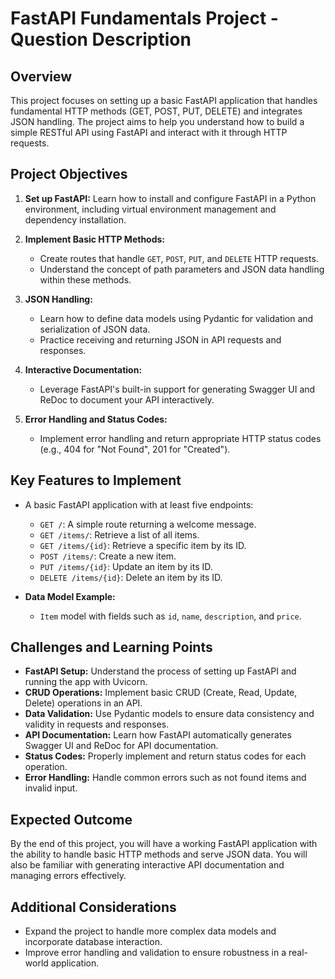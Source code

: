 # FastAPI Fundamentals Project - Question Description

## Overview

This project focuses on setting up a basic FastAPI application that handles fundamental HTTP methods (GET, POST, PUT, DELETE) and integrates JSON handling. The project aims to help you understand how to build a simple RESTful API using FastAPI and interact with it through HTTP requests.

## Project Objectives

1. **Set up FastAPI:** Learn how to install and configure FastAPI in a Python environment, including virtual environment management and dependency installation.
   
2. **Implement Basic HTTP Methods:**
   - Create routes that handle `GET`, `POST`, `PUT`, and `DELETE` HTTP requests.
   - Understand the concept of path parameters and JSON data handling within these methods.

3. **JSON Handling:**
   - Learn how to define data models using Pydantic for validation and serialization of JSON data.
   - Practice receiving and returning JSON in API requests and responses.

4. **Interactive Documentation:**
   - Leverage FastAPI's built-in support for generating Swagger UI and ReDoc to document your API interactively.
   
5. **Error Handling and Status Codes:**
   - Implement error handling and return appropriate HTTP status codes (e.g., 404 for "Not Found", 201 for "Created").

## Key Features to Implement

- A basic FastAPI application with at least five endpoints:
  - `GET /`: A simple route returning a welcome message.
  - `GET /items/`: Retrieve a list of all items.
  - `GET /items/{id}`: Retrieve a specific item by its ID.
  - `POST /items/`: Create a new item.
  - `PUT /items/{id}`: Update an item by its ID.
  - `DELETE /items/{id}`: Delete an item by its ID.

- **Data Model Example:**
   - `Item` model with fields such as `id`, `name`, `description`, and `price`.

## Challenges and Learning Points

- **FastAPI Setup:** Understand the process of setting up FastAPI and running the app with Uvicorn.
- **CRUD Operations:** Implement basic CRUD (Create, Read, Update, Delete) operations in an API.
- **Data Validation:** Use Pydantic models to ensure data consistency and validity in requests and responses.
- **API Documentation:** Learn how FastAPI automatically generates Swagger UI and ReDoc for API documentation.
- **Status Codes:** Properly implement and return status codes for each operation.
- **Error Handling:** Handle common errors such as not found items and invalid input.

## Expected Outcome

By the end of this project, you will have a working FastAPI application with the ability to handle basic HTTP methods and serve JSON data. You will also be familiar with generating interactive API documentation and managing errors effectively.

## Additional Considerations

- Expand the project to handle more complex data models and incorporate database interaction.
- Improve error handling and validation to ensure robustness in a real-world application.
